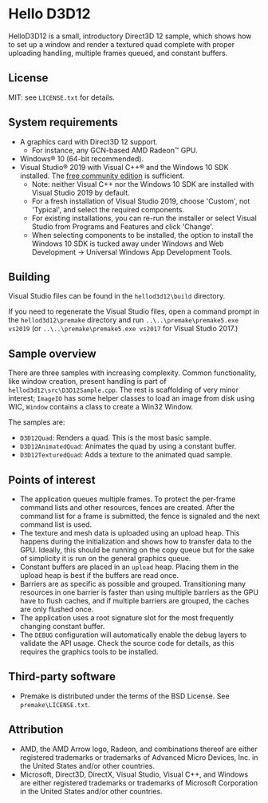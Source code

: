 Hello D3D12
===========

HelloD3D12 is a small, introductory Direct3D 12 sample, which shows how to set up a window and render a textured quad complete with proper uploading handling, multiple frames queued, and constant buffers.

License
-------

MIT: see `LICENSE.txt` for details.

System requirements
-------------------

* A graphics card with Direct3D 12 support.
  * For instance, any GCN-based AMD Radeon&trade; GPU.
* Windows&reg; 10 (64-bit recommended).
* Visual Studio&reg; 2019 with Visual C++&reg; and the Windows 10 SDK installed. The [free community edition](https://www.visualstudio.com/downloads/download-visual-studio-vs) is sufficient.
  * Note: neither Visual C++ nor the Windows 10 SDK are installed with Visual Studio 2019 by default.
  * For a fresh installation of Visual Studio 2019, choose 'Custom', not 'Typical', and select the required components.
  * For existing installations, you can re-run the installer or select Visual Studio from Programs and Features and click 'Change'.
  * When selecting components to be installed, the option to install the Windows 10 SDK is tucked away under Windows and Web Development -> Universal Windows App Development Tools.

Building
--------

Visual Studio files can be found in the `hellod3d12\build` directory.

If you need to regenerate the Visual Studio files, open a command prompt in the `hellod3d12\premake` directory and run `..\..\premake\premake5.exe vs2019` (or `..\..\premake\premake5.exe vs2017` for Visual Studio 2017.)

Sample overview
---------------

There are three samples with increasing complexity. Common functionality, like window creation, present handling is part of `hellod3d12\src\D3D12Sample.cpp`. The rest is scaffolding of very minor interest; `ImageIO` has some helper classes to load an image from disk using WIC, `Window` contains a class to create a Win32 Window.

The samples are:

* `D3D12Quad`: Renders a quad. This is the most basic sample.
* `D3D12AnimatedQuad`: Animates the quad by using a constant buffer.
* `D3D12TexturedQuad`: Adds a texture to the animated quad sample.

Points of interest
------------------

* The application queues multiple frames. To protect the per-frame command lists and other resources, fences are created. After the command list for a frame is submitted, the fence is signaled and the next command list is used.
* The texture and mesh data is uploaded using an upload heap. This happens during the initialization and shows how to transfer data to the GPU. Ideally, this should be running on the copy queue but for the sake of simplicity it is run on the general graphics queue.
* Constant buffers are placed in an `upload` heap. Placing them in the upload heap is best if the buffers are read once.
* Barriers are as specific as possible and grouped. Transitioning many resources in one barrier is faster than using multiple barriers as the GPU have to flush caches, and if multiple barriers are grouped, the caches are only flushed once.
* The application uses a root signature slot for the most frequently changing constant buffer.
* The `DEBUG` configuration will automatically enable the debug layers to validate the API usage. Check the source code for details, as this requires the graphics tools to be installed.

Third-party software
------------------

* Premake is distributed under the terms of the BSD License. See `premake\LICENSE.txt`.

Attribution
------------------
* AMD, the AMD Arrow logo, Radeon, and combinations thereof are either registered trademarks or trademarks of Advanced Micro Devices, Inc. in the United States and/or other countries.
* Microsoft, Direct3D, DirectX, Visual Studio, Visual C++, and Windows are either registered trademarks or trademarks of Microsoft Corporation in the United States and/or other countries.
